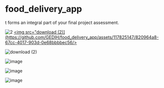 # food_delivery_app
t forms an integral part of your final project assessment.

![2](https://user-images.githubusercontent.com/47949413/93661926-5575ed00-fa79-11ea-9d37-463b4918a921.JPG)
<a href="[https://github.com/Akshay0701/food_delivery_app](https://github.com/GEDIH/food_delivery_app)/releases"><img src="download (2)](https://github.com/GEDIH/food_delivery_app/assets/117825147/820964a8-67cc-4017-903d-0e68bbbbec56/></a>
</p>


![download (2)](https://github.com/GEDIH/food_delivery_app/assets/117825147/820964a8-67cc-4017-903d-0e68bbbbec56)


![image](https://github.com/GEDIH/food_delivery_app/assets/117825147/2a3d13e3-6617-48c7-80c7-0d65bfccda0f)


![image](https://github.com/GEDIH/food_delivery_app/assets/117825147/570a0efe-2c11-47eb-b3b5-ee6992237eb3)


![image](https://github.com/GEDIH/food_delivery_app/assets/117825147/8ed7caf5-e007-4063-a9f3-3e34e040cfc8)

